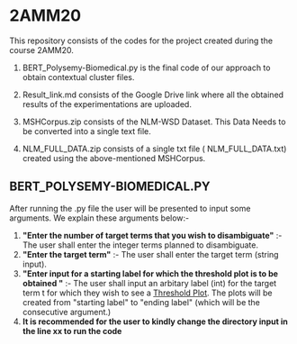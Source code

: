 # 2AMM20
This repository consists of the codes for the project created during the course 2AMM20.

  1) BERT_Polysemy-Biomedical.py is the final code of our approach to obtain contextual cluster files.

  2) Result_link.md consists of the Google Drive link where all the obtained results of the experimentations are uploaded.

  3) MSHCorpus.zip consists of the NLM-WSD Dataset. This Data Needs to be converted into a single text file.

  4) NLM_FULL_DATA.zip consists of a single txt file ( NLM_FULL_DATA.txt) created using the above-mentioned MSHCorpus.
  
## BERT_POLYSEMY-BIOMEDICAL.PY
After running the .py file the user will be presented to input some arguments. We explain these arguments below:-
1) **"Enter the number of target terms that you wish to disambiguate"** :- The user shall enter the integer terms planned to disambiguate.
2) **"Enter the target term"** :- The user shall enter the target term (string input).
3) **"Enter input for a starting label for which the threshold plot is to be obtained "** :- The user shall input an arbitary label (int) for the target term t for which they wish to see a [Threshold Plot](https://github.com/a-moharil/2AMM20/blob/main/cold_1_cluster1__label_37_scatter.png). The plots will be created from "starting label" to "ending label" (which will be the consecutive argument.) 
4) **It is recommended for the user to kindly change the directory input in the line xx to run the code**

